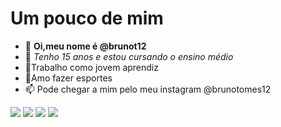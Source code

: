 #  Um pouco de mim
- 👋 **Oi,meu nome é @brunot12**
- 👀 *Tenho 15 anos e estou cursando o ensino médio*
- :money_mouth_face:Trabalho como jovem aprendiz
- :star_struck:Amo fazer esportes
- 📫 Pode chegar a mim pelo meu instagram @brunotomes12

<!---
brunot12/brunot12 is a ✨ special ✨ repository because its `README.md` (this file) appears on your GitHub profile.
You can click the Preview link to take a look at your changes.
--->
<a href="https://instagram.com/coloque-o-seu-instagram-aqui" target="_blank"><img src="https://img.shields.io/badge/-Instagram-%23E4405F?style=for-the-badge&logo=instagram&logoColor=white" target="_blank"></a>
<a href = "mailto:coloque-o-seu-e-mail-aqui"><img src="https://img.shields.io/badge/Gmail-D14836?style=for-the-badge&logo=gmail&logoColor=white" target="_blank"></a>
![](https://img.shields.io/badge/Scratch-4D97FF?style=for-the-badge&logo=Scratch&logoColor=white)
![](https://img.shields.io/badge/JavaScript-323330?style=for-the-badge&logo=javascript&logoColor=F7DF1E)
